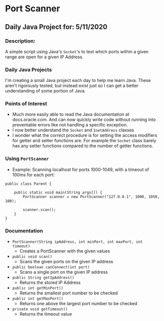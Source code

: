 # Port Scanner
## Daily Java Project for: 5/11/2020

### Description:
A simple script using Java's `Socket`'s to test which ports within a given range are open for a given IP Address.

### Daily Java Projects
I'm creating a small Java project each day to help me learn Java. These aren't rigorously tested, but instead exist just so I can get a better understanding of some portion of Java.

### Points of Interest

+ Much more easily able to read the Java documentation at docs.oracle.com. And can now quickly write code without running into preventable errors like not handling a specific exception.
+ I now better understand the `Socket` and `InetAddress` classes
+ I wonder what the correct procedure is for setting the access modifiers for getter and setter functions are. For example the `Socket` class barely has any setter functions compared to the number of getter functions.

### Using `PortScanner`
+ Example: Scanning localhost for ports 1000-1049, with a timeout of 100ms for each port:
```
public class Parent {

    public static void main(String args[]) {
        PortScanner scanner = new PortScanner("127.0.0.1", 1000, 1050, 100);

        scanner.scan();
    }
}
```

### Documentation


+ `PortScanner(String ipAddress, int minPort, int maxPort, int timeout)`
    + Creates a PortScanner with the given values
+ `public void scan()`
    + Scans the given ports on the given IP address
+ `public boolean canConnect(int port)`
    + Scans a single port on the given IP address
+ `public String getIpAddress()`
    + Returns the stored IP Address
+ `public int getMinPort()`
    + Returns the smallest port number to be checked
+ `public int getMaxPort()`
    + Returns one above the largest port number to be checked
+ `private void getTimeout()`
    + Returns the timeout value